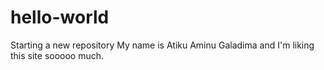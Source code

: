 # hello-world
Starting a new repository
My name is Atiku Aminu Galadima and I'm liking this site sooooo much.

